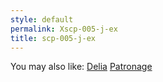 ```yaml
---
style: default
permalink: Xscp-005-j-ex
title: scp-005-j-ex
---
```

You may also like:
[Delia](http://scp-wiki.net/delia)
[Patronage](http://scp-wiki.net/patronage)